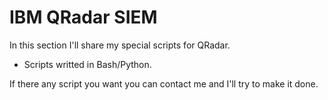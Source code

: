 # IBM QRadar SIEM
In this section I'll share my special scripts for QRadar.

* Scripts writted in Bash/Python.

If there any script you want you can contact me and I'll try to make it done.
